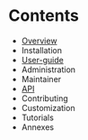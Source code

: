 # Contents

* [Overview](overview/index.md)
* Installation
* [User-guide](user-guide/index.md)
* Administration
* Maintainer
* [API](api/index.md)
* Contributing
* Customization
* Tutorials
* Annexes
